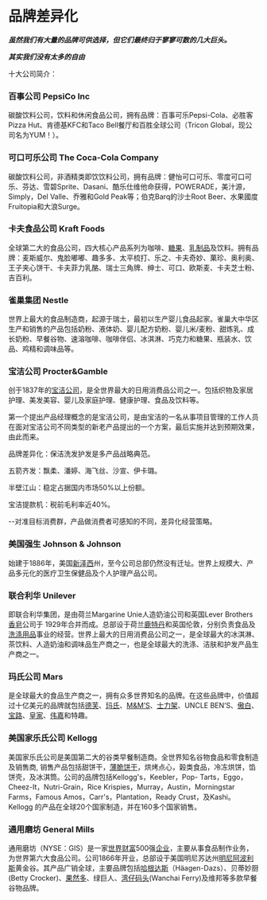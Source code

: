 # 品牌差异化

***虽然我们有大量的品牌可供选择，但它们最终归于寥寥可数的几大巨头。***

***其实我们没有太多的自由***



十大公司简介：

### 百事公司 PepsiCo Inc

碳酸饮料公司，饮料和休闲食品公司，拥有品牌：百事可乐Pepsi-Cola、必胜客Pizza Hut、肯德基KFC和Taco Bell餐厅和百胜全球公司（Tricon Global，现公司名为YUM！）。



### 可口可乐公司 The Coca-Cola Company

碳酸饮料公司，非酒精类即饮饮料公司，拥有品牌：健怡可口可乐、零度可口可乐、芬达、雪碧Sprite、Dasani、酷乐仕维他命获得，POWERADE，美汁源，Simply，Del Valle、乔雅和Gold Peak等；伯克Barq的沙士Root Beer、水果國度Fruitopia和大浪Surge。



### 卡夫食品公司 Kraft Foods

全球第二大的食品公司，四大核心产品系列为咖啡、[糖果](https://baike.baidu.com/item/糖果/6189)、[乳制品](https://baike.baidu.com/item/乳制品/2864747)及饮料。拥有品牌：麦斯威尔、鬼脸嘟嘟、趣多多、太平梳打、乐之、卡夫奇妙、菓珍、奥利奥、王子夹心饼干、卡夫菲力乳酪、瑞士三角牌、绅士、可口、欧斯麦、卡夫芝士粉、吉百利。



### 雀巢集团 Nestle

世界上最大的食品制造商，起源于瑞士，最初以生产婴儿食品起家。雀巢大中华区生产和销售的产品包括奶粉、液体奶、婴儿配方奶粉、婴儿米/麦粉、甜炼乳、成长奶粉、早餐谷物、速溶咖啡、咖啡伴侣、冰淇淋、巧克力和糖果、瓶装水、饮品、鸡精和调味品等。



### 宝洁公司 Procter&Gamble

创于1837年的[宝洁公司](https://baike.baidu.com/item/宝洁公司)，是全世界最大的日用消费品公司之一。包括织物及家居护理、美发美容、婴儿及家庭护理、健康护理、食品及饮料等。

第一个提出产品经理概念的是宝洁公司，是由宝洁的一名从事项目管理的工作人员在面对宝洁公司不同类型的新老产品提出的一个方案，最后实施并达到预期效果，由此而来。

品牌差异化：保洁洗发护发是多产品战略典范。

五箭齐发：飘柔、潘婷、海飞丝、沙宣、伊卡璐。

半壁江山：稳定占据国内市场50%以上份额。

宝洁提款机：税前毛利率近40%。

--对准目标消费群，产品做消费者可感知的不同，差异化经营策略。



### 美国强生 Johnson & Johnson

始建于1886年，美国[新泽西](https://baike.baidu.com/item/新泽西)州，至今公司总部仍然没有迁址。世界上规模大、产品多元化的医疗卫生保健品及个人护理产品公司。



### 联合利华 Unilever

即联合利华集团，是由荷兰Margarine Unie人造奶油公司和英国Lever Brothers[香皂](https://baike.baidu.com/item/香皂)公司于 1929年合并而成。总部设于荷兰[鹿特丹](https://baike.baidu.com/item/鹿特丹)和英国伦敦，分别负责食品及[洗涤用品](https://baike.baidu.com/item/洗涤用品/7601298)事业的经营。世界上最大的日用消费品公司之一，是全球最大的冰淇淋、茶饮料、人造奶油和调味品生产商之一，也是全球最大的洗涤、洁肤和护发产品生产商之一。



### 玛氏公司 Mars

是全球最大的食品生产商之一，拥有众多世界知名的品牌。在这些品牌中，价值超过十亿美元的品牌就包括[德芙](https://baike.baidu.com/item/德芙/4950607)、[玛氏](https://baike.baidu.com/item/玛氏/2642618)、[M&M’S](https://baike.baidu.com/item/M%26M'S/15269914)、[士力架](https://baike.baidu.com/item/士力架/89091)、UNCLE BEN’S、[傲白](https://baike.baidu.com/item/傲白/17830974)、[宝路](https://baike.baidu.com/item/宝路/312643)、[皇家](https://baike.baidu.com/item/皇家/3065469)、[伟嘉](https://baike.baidu.com/item/伟嘉/6647926)和特趣。



### 美国家乐氏公司 Kellogg

美国家乐氏公司是美国第二大的谷类早餐制造商。全世界知名谷物食品和零食制造及销售商, 销售产品包括甜饼干，[薄脆饼干](https://baike.baidu.com/item/薄脆饼干)，烘烤点心，榖类食品，冷冻烘饼，馅饼壳，及冰淇筒。公司的品牌包括Kellogg's，Keebler，Pop- Tarts，Eggo，Cheez-It，Nutri-Grain，Rice Krispies，Murray，Austin，Morningstar Farms，Famous Amos，Carr's，Plantation，Ready Crust，及Kashi。Kellogg 的产品在全球20个国家制造，并在160多个国家销售。



### 通用磨坊 General Mills

通用磨坊（NYSE：GIS）是一家[世界](https://baike.baidu.com/item/世界/24458)[财富](https://baike.baidu.com/item/财富/1944587)500强[企业](https://baike.baidu.com/item/企业/707680)，主要从事食品制作业务，为世界第六大食品公司。公司1866年开业，总部设于美国明尼苏达州[明尼阿波利斯](https://baike.baidu.com/item/明尼阿波利斯/957992)黄金谷。其产品广销全球，主要品牌包括[哈根达斯](https://baike.baidu.com/item/哈根达斯/744968)（Häagen-Dazs）、贝蒂妙厨(Betty Crocker)、[果然多](https://baike.baidu.com/item/果然多/1521348)、绿巨人、[湾仔码头](https://baike.baidu.com/item/湾仔码头/24530)(Wanchai Ferry)及维邦等多款早餐谷物品牌。